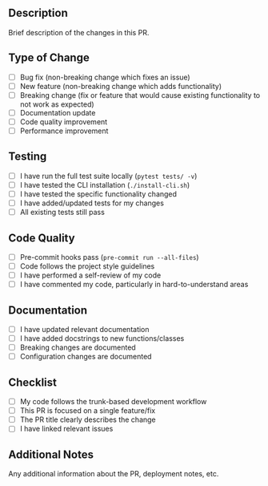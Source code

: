 ## Description
Brief description of the changes in this PR.

## Type of Change
- [ ] Bug fix (non-breaking change which fixes an issue)
- [ ] New feature (non-breaking change which adds functionality)
- [ ] Breaking change (fix or feature that would cause existing functionality to not work as expected)
- [ ] Documentation update
- [ ] Code quality improvement
- [ ] Performance improvement

## Testing
- [ ] I have run the full test suite locally (`pytest tests/ -v`)
- [ ] I have tested the CLI installation (`./install-cli.sh`)
- [ ] I have tested the specific functionality changed
- [ ] I have added/updated tests for my changes
- [ ] All existing tests still pass

## Code Quality
- [ ] Pre-commit hooks pass (`pre-commit run --all-files`)
- [ ] Code follows the project style guidelines
- [ ] I have performed a self-review of my code
- [ ] I have commented my code, particularly in hard-to-understand areas

## Documentation
- [ ] I have updated relevant documentation
- [ ] I have added docstrings to new functions/classes
- [ ] Breaking changes are documented
- [ ] Configuration changes are documented

## Checklist
- [ ] My code follows the trunk-based development workflow
- [ ] This PR is focused on a single feature/fix
- [ ] The PR title clearly describes the change
- [ ] I have linked relevant issues

## Additional Notes
Any additional information about the PR, deployment notes, etc.
